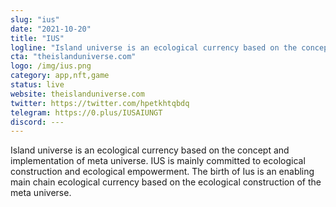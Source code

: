 ```yaml
---
slug: "ius"
date: "2021-10-20"
title: "IUS"
logline: "Island universe is an ecological currency based on the concept and implementation of meta universe. IUS is mainly committed to ecological construction and ecological empowerment. The birth of Ius is an enabling main chain ecological currency based on the ecological construction of the meta universe."
cta: "theislanduniverse.com"
logo: /img/ius.png
category: app,nft,game
status: live
website: theislanduniverse.com
twitter: https://twitter.com/hpetkhtqbdq
telegram: https://0.plus/IUSAIUNGT
discord: ---
---
```



Island universe is an ecological currency based on the concept and implementation of meta universe. IUS is mainly committed to ecological construction and ecological empowerment. The birth of Ius is an enabling main chain ecological currency based on the ecological construction of the meta universe.

